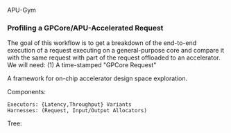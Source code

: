 APU-Gym


### Profiling a GPCore/APU-Accelerated Request
The goal of this workflow is to get a breakdown of the end-to-end execution of a request executing on a general-purpose core and compare it with the same request with part of the request offloaded to an accelerator.
We will need:
(1) A time-stamped "GPCore Request"

A framework for on-chip accelerator design space exploration.

Components:
```
Executors: {Latency,Throughput} Variants
Harnesses: (Request, Input/Output Allocators)
```

Tree:
```


```
